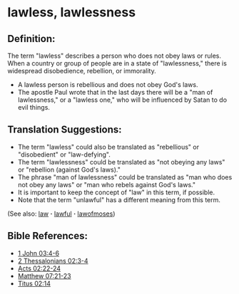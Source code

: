 # lawless, lawlessness #

## Definition: ##

The term "lawless" describes a person who does not obey laws or rules. When a country or group of people are in a state of "lawlessness," there is widespread disobedience, rebellion, or immorality.

* A lawless person is rebellious and does not obey God's laws.
* The apostle Paul wrote that in the last days there will be a "man of lawlessness," or a "lawless one," who will be influenced by Satan to do evil things.

## Translation Suggestions: ##

* The term "lawless" could also be translated as "rebellious" or "disobedient" or "law-defying".
* The term "lawlessness" could be translated as "not obeying any laws" or "rebellion (against God's laws)."
* The phrase "man of lawlessness" could be translated as "man who does not obey any laws" or "man who rebels against God's laws."
* It is important to keep the concept of "law" in this term, if possible.
* Note that the term "unlawful" has a different meaning from this term.

(See also: [law](../other/law.md) **·** [lawful](../other/lawful.md) **·** [lawofmoses](../kt/lawofmoses.md))

## Bible References: ##

* [1 John 03:4-6](https://door43.org/en/bible/notes/1jn/03/04)
* [2 Thessalonians 02:3-4](https://door43.org/en/bible/notes/2th/02/03)
* [Acts 02:22-24](https://door43.org/en/bible/notes/act/02/22)
* [Matthew 07:21-23](https://door43.org/en/bible/notes/mat/07/21)
* [Titus 02:14](https://door43.org/en/bible/notes/tit/02/14)
